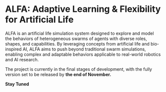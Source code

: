 
# ALFA: Adaptive Learning & Flexibility for Artificial Life

ALFA is an artificial life simulation system designed to explore and model the behaviors of heterogeneous swarms of agents with diverse roles, shapes, and capabilities. By leveraging concepts from artificial life and bio-inspired AI, ALFA aims to push beyond traditional swarm simulations, enabling complex and adaptable behaviors applicable to real-world robotics and AI research.

The project is currently in the final stages of development, with the fully version set to be released by **the end of November.**


**Stay Tuned**
